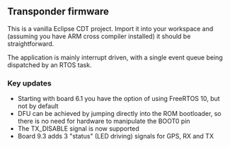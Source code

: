 ## Transponder firmware

This is a vanilla Eclipse CDT project. Import it into your workspace and (assuming you have ARM cross compiler installed) it should be straightforward.

The application is mainly interrupt driven, with a single event queue being dispatched by an RTOS task. 

### Key updates

 - Starting with board 6.1 you have the option of using FreeRTOS 10, but not by default
 - DFU can be achieved by jumping directly into the ROM bootloader, so there is no need for hardware to manipulate the BOOT0 pin
 - The TX_DISABLE signal is now supported
 - Board 9.3 adds 3 "status" (LED driving) signals for GPS, RX and TX

 

